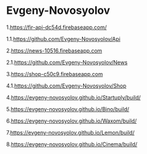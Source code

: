 # Evgeny-Novosyolov

1.https://fir-api-dc54d.firebaseapp.com/

1.1.https://github.com/Evgeny-Novosyolov/Api

2.https://news-10516.firebaseapp.com

2.1.https://github.com/Evgeny-Novosyolov/News

3.https://shop-c50c9.firebaseapp.com
  
4.1.https://github.com/Evgeny-Novosyolov/Shop
 
4.https://evgeny-novosyolov.github.io/Startuply/build/

5.https://evgeny-novosyolov.github.io/Bino/build/

6.https://evgeny-novosyolov.github.io/Waxom/build/

7.https://evgeny-novosyolov.github.io/Lemon/build/

8.https://evgeny-novosyolov.github.io/Cinema/build/



